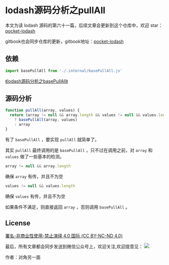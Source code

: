 # lodash源码分析之pullAll

本文为读 lodash 源码的第六十一篇，后续文章会更新到这个仓库中，欢迎 star：[pocket-lodash](https://github.com/yeyuqiudeng/pocket-lodash)

gitbook也会同步仓库的更新，gitbook地址：[pocket-lodash](https://www.gitbook.com/book/yeyuqiudeng/pocket-lodash/details)

## 依赖

```javascript
import basePullAll from './.internal/basePullAll.js'
```

[《lodash源码分析之basePullAll》](internal/basePullAll.md)

## 源码分析

```javascript
function pullAll(array, values) {
  return (array != null && array.length && values != null && values.length)
    ? basePullAll(array, values)
    : array
}
```

有了 `basePullAll` ，要实现 `pullAll` 就简单了。

其实 `pullAll` 最终调用的是 `basePullAll` ，只不过在调用之前，对 `array` 和 `values` 做了一些基本的检测。

```javascript
array != null && array.length
```

确保 `array` 有传，并且不为空

```javascript
values != null && values.length
```

确保 `values` 有传，并且不为空

如果条件不满足，则直接返回 `array` ，否则调用 `basePullAll` 。

## License

[署名-非商业性使用-禁止演绎 4.0 国际 (CC BY-NC-ND 4.0)](http://creativecommons.org/licenses/by-nc-nd/4.0/)

最后，所有文章都会同步发送到微信公众号上，欢迎关注,欢迎提意见：  ![](https://raw.githubusercontent.com/yeyuqiudeng/resource/master/images/qrcode_front-end-article.jpg) 

作者：对角另一面 